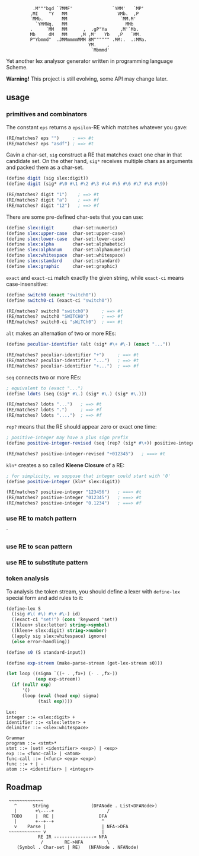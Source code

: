 ```text
          .M"""bgd `7MMF'               `YMM'   `MP' 
         ,MI    "Y   MM                   VMb.  ,P   
         `MMb.       MM                    `MM.M'    
           `YMMNq.   MM                      MMb     
         .     `MM   MM      ,  .gP"Ya     ,M'`Mb.   
         Mb     dM   MM     ,M ,M'   Yb   ,P   `MM.  
         P"Ybmmd"  .JMMmmmmMMM 8M"""""" .MM:.  .:MMa.
                               YM.    ,
                                `Mbmmd'
``` 

Yet another lex analysor generator written in programming language Scheme.

**Warning!** This project is still evolving, some API may change later. 

## usage

### primitives and combinators

The constant `eps` returns a `epsilon`-RE which matches whatever you gave:

```scheme
(RE/matches? eps "")     ; ==> #t
(RE/matches? eps "asdf") ; ==> #t
```

Gavin a char-set, `sig` construct a RE that matches exact one char in that candidate set. On the other hand, `sig*` receives multiple chars as arguments and packed them as a char-set.

```scheme
(define digit (sig slex:digit))
(define digit (sig* #\0 #\1 #\2 #\3 #\4 #\5 #\6 #\7 #\8 #\9))

(RE/matches? digit "1")    ; ==> #t
(RE/matches? digit "a")    ; ==> #f
(RE/matches? digit "12")   ; ==> #f
```

There are some pre-defined char-sets that you can use:

```scheme
(define slex:digit       char-set:numeric)
(define slex:upper-case  char-set:upper-case)
(define slex:lower-case  char-set:lower-case)
(define slex:alpha       char-set:alphabetic)
(define slex:alphanum    char-set:alphanumeric)
(define slex:whitespace  char-set:whitespace)
(define slex:standard    char-set:standard)
(define slex:graphic     char-set:graphic)
```

`exact` and `exact-ci` match exactly the given string, while `exact-ci` means case-insensitive:

```scheme
(define switch0 (exact "switch0"))
(define switch0-ci (exact-ci "switch0"))

(RE/matches? switch0 "switch0")     ; ==> #t
(RE/matches? switch0 "SWITCH0")     ; ==> #f
(RE/matches? switch0-ci "sWiTCh0")  ; ==> #t
```

`alt` makes an alternation of two or more REs:

```scheme
(define peculiar-identifier (alt (sig* #\+ #\-) (exact "..."))

(RE/matches? peculiar-identifier "+")     ; ==> #t
(RE/matches? peculiar-identifier "...")   ; ==> #t
(RE/matches? peculiar-identifier "+...")  ; ==> #f 
```

`seq` connects two or more REs:

```scheme
; equivalent to (exact "...")
(define ldots (seq (sig* #\.) (sig* #\.) (sig* #\.))) 

(RE/matches? ldots "...")   ; ==> #t
(RE/matches? ldots ".")     ; ==> #f
(RE/matches? ldots "....")  ; ==> #f
```

`rep?` means that the RE should appear zero or exact one time:

```scheme
; positive-integer may have a plus sign prefix
(define positive-integer-revised (seq (rep? (sig* #\+)) positive-integer))

(RE/matches? positive-integer-revised "+012345")   ; ===> #t
```

`kln*` creates a so called **Kleene Closure** of a RE:

```scheme
; for simplicity, we suppose that integer could start with '0'
(define positive-integer (kln* slex:digit))

(RE/matches? positive-integer "123456")   ; ===> #t
(RE/matches? positive-integer "012345")   ; ===> #t
(RE/matches? positive-integer "0.1234")   ; ===> #f
``` 

### use RE to match pattern

`


### use RE to scan pattern

### use RE to substitute pattern

### token analysis

To analysis the token stream, you should define a lexer with `define-lex` special form and add rules to it:

```scheme
(define-lex S
  ((sig #\( #\) #\+ #\-) id)
  ((exact-ci "set!") (cons 'keyword 'set!)
  ((kleen+ slex:letter) string->symbol)
  ((kleen+ slex:digit) string->number)
  ((apply sig slex:whitespace) ignore)
  (else error-handling))
```


```scheme
(define s0 (S standard-input))

(define exp-streem (make-parse-stream (get-lex-stream s0)))

(let loop ((sigma `((+ . ,fx+) (- . ,fx-))
           (exp exp-streem))
  (if (null? exp)
      '()
      (loop (eval (head exp) sigma)
            (tail exp))))
```

```text
Lex:
integer ::= <slex:digit> +
identifier ::= <slex:letter> +
delimiter ::= <slex:whitespace>

Grammar
program ::= <stmt>*
stmt ::= (set! <identifier> <exp>) | <exp>
exp ::= <func-call> | <atom>
func-call ::= (<func> <exp> <exp>)
func ::= + | -
atom ::= <identifier> | <integer>
```

## Roadmap

```text
 ~~~~~~~~~~~~~
   ^      String                (DFANode . List<DFANode>)
   |       +\----+                    /
  TODO     |  RE |                 DFA
   |       +--+--+                  ^
   v    Parse |                     | NFA->DFA
 ~~~~~~~~~~~~ v                     | 
            RE IR ---------------> NFA
             /        RE->NFA         \
    (Symbol . Char-set | RE)   (NFANode . NFANode)        

```
